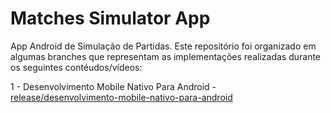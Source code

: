 # Matches Simulator App
App Android de Simulação de Partidas. Este repositório foi organizado em algumas branches que representam as implementações realizadas durante os seguintes contéudos/vídeos:

1 - Desenvolvimento Mobile Nativo Para Android 
    - [release/desenvolvimento-mobile-nativo-para-android](https://github.com/FilipiRafael/mathes-simulator-app/tree/release/desenvolvimento-mobile-nativo-para-android)
